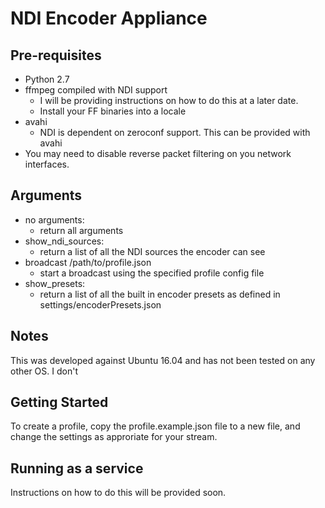 # NDI Encoder Appliance

## Pre-requisites
* Python 2.7
* ffmpeg compiled with NDI support
    * I will be providing instructions on how to do this at a later date. 
    * Install your FF binaries into a locale 
* avahi
    * NDI is dependent on zeroconf support. This can be provided with avahi
* You may need to disable reverse packet filtering on you network interfaces. 

## Arguments

* no arguments:
    * return all arguments
* show_ndi_sources:
   * return a list of all the NDI sources the encoder can see
* broadcast /path/to/profile.json
    * start a broadcast using the specified profile config file 
* show_presets:
    * return a list of all the built in encoder presets as defined in settings/encoderPresets.json

## Notes
This was developed against Ubuntu 16.04 and has not been tested on any other OS. I don't 

## Getting Started

To create a profile, copy the profile.example.json file to a new file, and change the settings as approriate for your stream.  

## Running as a service
Instructions on how to do this will be provided soon.